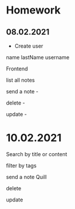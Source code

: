 # Homework





## 08.02.2021

- Create user

 name 
 lastName
 username


 Frontend 



 list all notes 

 send a note  -

 delete -

 update -
 
  


# 10.02.2021


Search by title or content

filter by tags


 send a note  Quill

 delete 

 update 


